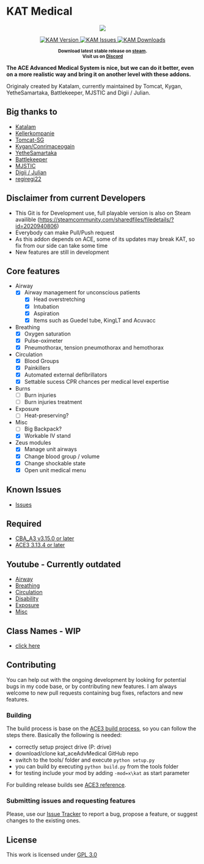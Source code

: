 # KAT Medical

<p align="center">
    <img src="https://raw.githubusercontent.com/Tomcat-SG/KAM/master/logo.jpg">
</p>

<p align="center">
    <a href="https://github.com/Tomcat-SG/KAM/releases/latest">
        <img src="https://img.shields.io/badge/Version-2.0-blue.svg?style=flat-square" alt="KAM Version">
    </a>
    <a href="https://github.com/Tomcat-SG/KAM/issues">
        <img src="https://img.shields.io/github/issues-raw/Tomcat-SG/KAM.svg?style=flat-square&label=Issues" alt="KAM Issues">
    </a>
    <a href="https://github.com/Tomcat-SG/KAM/releases/latest">
        <img src="https://img.shields.io/github/downloads/Tomcat-SG/KAM/total.svg?style=flat-square&label=Downloads" alt="KAM Downloads">
    </a>
</p>

<p align="center">
    <sup><strong>Download latest stable release on <a href="https://steamcommunity.com/sharedfiles/filedetails/?id=2020940806">steam</a>.<br/>
    Visit us on <a href="https://discord.gg/HbA93HK">Discord</a></strong></sup>
</p>


**The ACE Advanced Medical System is nice, but we can do it better, even on a more realistic way and bring it on another level with these addons.**

Originaly created by Katalam, currently maintained by Tomcat, Kygan, YetheSamartaka, Battlekeeper, MJSTIC and Digii / Julian.

## Big thanks to

- [Katalam](https://github.com/Katalam)
- [Kellerkompanie](http://kellerkompanie.com/)
- [Tomcat-SG](https://github.com/Tomcat-SG)
- [Kygan/Conrimaceogain](https://github.com/Conrimaceogain)
- [YetheSamartaka](https://github.com/YetheSamartaka)
- [Battlekeeper](https://github.com/Battlekeeper)
- [MJSTIC](https://github.com/mazinskihenry)
- [Digii / Julian](https://github.com/AtrixZockt)
- [regiregi22](https://github.com/regiregi22)

## Disclaimer from current Developers

- This Git is for Development use, full playable version is also on Steam availible (https://steamcommunity.com/sharedfiles/filedetails/?id=2020940806)
- Everybody can make Pull/Push request
- As this addon depends on ACE, some of its updates may break KAT, so fix from our side can take some time
- New features are still in development

## Core features

- Airway
  - [x] Airway management for unconscious patients
    - [x] Head overstretching
    - [x] Intubation
    - [x] Aspiration
    - [x] Items such as Guedel tube, KingLT and Acuvacc
- Breathing
  - [x] Oxygen saturation
  - [x] Pulse-oximeter
  - [x] Pneumothorax, tension pneumothorax and hemothorax
- Circulation
  - [x] Blood Groups
  - [x] Painkillers
  - [x] Automated external defibrillators
  - [x] Settable sucess CPR chances per medical level expertise
- Burns
  - [ ] Burn injuries
  - [ ] Burn injuries treatment
- Exposure
  - [ ] Heat-preserving?
- Misc
  - [ ] Big Backpack?
  - [x] Workable IV stand
- Zeus modules
  - [x] Manage unit airways
  - [x] Change blood group / volume
  - [x] Change shockable state
  - [x] Open unit medical menu

## Known Issues

- [Issues](https://github.com/Tomcat-SG/KAM/issues)

## Required

- [CBA_A3 v3.15.0 or later](https://steamcommunity.com/sharedfiles/filedetails/?id=450814997)
- [ACE3 3.13.4 or later](https://steamcommunity.com/sharedfiles/filedetails/?id=463939057)

## Youtube - Currently outdated

- [Airway](https://youtu.be/V0csFQ1PLIw)
- [Breathing](abc)
- [Circulation](abc)
- [Disability](abc)
- [Exposure](abc)
- [Misc](abc)

## Class Names - WIP

- [click here](https://github.com/Katalam/kat_aceAdvMedical/wiki/Class-Names)

## Contributing

You can help out with the ongoing development by looking for potential bugs in my code base, or by contributing new features. I am always welcome to new pull requests containing bug fixes, refactors and new features.

### Building

The build process is base on the [ACE3 build process](https://ace3mod.com/wiki/development/setting-up-the-development-environment.html), so you can follow the steps there. Basically the following is needed:

- correctly setup project drive (P: drive)
- download/clone kat_aceAdvMedical GitHub repo
- switch to the tools/ folder and execute ```python setup.py```
- you can build by executing ```python build.py``` from the tools folder
- for testing include your mod by adding ```-mod=x\kat``` as start parameter

For building release builds see [ACE3 reference](https://ace3mod.com/wiki/development/setting-up-the-development-environment.html).

### Submitting issues and requesting features

Please, use our [Issue Tracker](https://github.com/Tomcat-SG/KAM/issues) to report a bug, propose a feature, or suggest changes to the existing ones.

## License

This work is licensed under [GPL 3.0](https://www.gnu.org/licenses/gpl-3.0.html)
